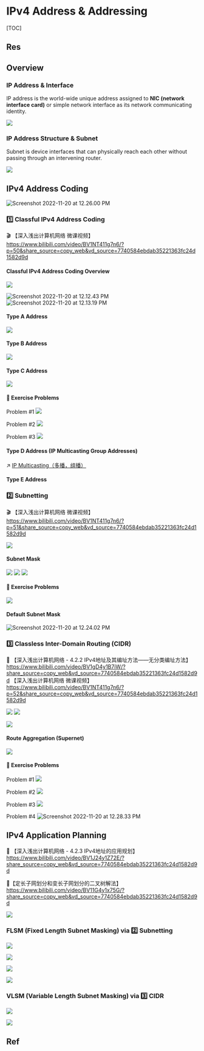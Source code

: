 # IPv4 Address & Addressing

[TOC]



## Res


## Overview
### IP Address & Interface
IP address is the world-wide unique address assigned to **NIC (network interface card)** or simple network interface as its network communicating identity. 

![](../../../../../../../Assets/Pics/Screenshot%202023-05-12%20at%2010.35.06%20AM.png)


### IP Address Structure & Subnet

Subnet is device interfaces that can physically reach each other without passing through an intervening router.

![](../../../../../../../Assets/Pics/Screenshot%202023-05-12%20at%2010.38.17%20AM.png)



## IPv4 Address Coding
![Screenshot 2022-11-20 at 12.26.00 PM](../../../../../../../Assets/Pics/Screenshot%202022-11-20%20at%2012.26.00%20PM.png)


### 1️⃣ Classful IPv4 Address Coding

🎬 【深入浅出计算机网络 微课视频】 https://www.bilibili.com/video/BV1NT411g7n6/?p=50&share_source=copy_web&vd_source=7740584ebdab35221363fc24d1582d9d

#### Classful IPv4 Address Coding Overview
![](../../../../../../../Assets/Pics/Screenshot%202023-05-10%20at%209.32.07%20AM.png)


![Screenshot 2022-11-20 at 12.12.43 PM](../../../../../../../../Assets/Pics/Screenshot%202022-11-20%20at%2012.12.43%20PM.png)
![Screenshot 2022-11-20 at 12.13.19 PM](../../../../../../../../Assets/Pics/Screenshot%202022-11-20%20at%2012.13.19%20PM.png)


#### Type A Address
![](../../../../../../../Assets/Pics/Screenshot%202023-05-10%20at%209.35.22%20AM.png)


#### Type B Address
![](../../../../../../../Assets/Pics/Screenshot%202023-05-10%20at%209.37.47%20AM.png)


#### Type C Address
![](../../../../../../../Assets/Pics/Screenshot%202023-05-10%20at%209.39.37%20AM.png)


#### 🤔 Exercise Problems
Problem \#1
![](../../../../../../../Assets/Pics/Screenshot%202023-05-10%20at%209.42.18%20AM.png)

Problem \#2
![](../../../../../../../Assets/Pics/Screenshot%202023-05-10%20at%209.44.06%20AM.png)

Problem \#3
![](../../../../../../../Assets/Pics/Screenshot%202023-05-10%20at%209.46.45%20AM.png)


#### Type D Address (IP Multicasting Group Addresses)
↗ [IP Multicasting（多播，组播）](../../🎮%20Control%20Plane%20(Routing%20&%20Managements)/IP%20Multicasting（多播，组播）/IP%20Multicasting（多播，组播）.md)


#### Type E Address


### 2️⃣ Subnetting

🎬 【深入浅出计算机网络 微课视频】 https://www.bilibili.com/video/BV1NT411g7n6/?p=51&share_source=copy_web&vd_source=7740584ebdab35221363fc24d1582d9d

![](../../../../../../../Assets/Pics/Screenshot%202023-05-10%20at%2010.23.25%20AM.png)


#### Subnet Mask
![](../../../../../../../Assets/Pics/Screenshot%202023-05-10%20at%209.53.34%20AM.png)
![](../../../../../../../Assets/Pics/Screenshot%202023-05-10%20at%209.54.49%20AM.png)
![](../../../../../../../Assets/Pics/Screenshot%202023-05-10%20at%209.55.25%20AM.png)


#### 🤔 Exercise Problems
![](../../../../../../../Assets/Pics/Screenshot%202023-05-10%20at%2010.19.29%20AM.png)


#### Default Subnet Mask
![Screenshot 2022-11-20 at 12.24.02 PM](../../../../../../../Assets/Pics/Screenshot%202022-11-20%20at%2012.24.02%20PM.png)


### 3️⃣ Classless Inter-Domain Routing (CIDR)

🔗 【深入浅出计算机网络 - 4.2.2 IPv4地址及其编址方法——无分类编址方法】 https://www.bilibili.com/video/BV1gD4y1B7iW/?share_source=copy_web&vd_source=7740584ebdab35221363fc24d1582d9d
【深入浅出计算机网络 微课视频】 https://www.bilibili.com/video/BV1NT411g7n6/?p=52&share_source=copy_web&vd_source=7740584ebdab35221363fc24d1582d9d

![](../../../../../../../Assets/Pics/Screenshot%202023-05-10%20at%2010.39.03%20AM.png)
![](../../../../../../../Assets/Pics/Screenshot%202023-05-10%20at%2010.39.27%20AM.png)

![](../../../../../../../Assets/Pics/Screenshot%202023-05-10%20at%2010.39.56%20AM.png)


#### Route Aggregation (Supernet)
![](../../../../../../../Assets/Pics/Screenshot%202023-05-10%20at%2010.40.54%20AM.png)


#### 🤔 Exercise Problems
Problem \#1
![](../../../../../../../Assets/Pics/Screenshot%202023-05-10%20at%2010.40.17%20AM.png)

Problem \#2
![](../../../../../../../Assets/Pics/Screenshot%202023-05-10%20at%2010.37.12%20AM.png)

Problem \#3
![](../../../../../../../Assets/Pics/Screenshot%202023-05-10%20at%2010.38.20%20AM.png)

Problem \#4
![Screenshot 2022-11-20 at 12.28.33 PM](../../../../../../../Assets/Pics/Screenshot%202022-11-20%20at%2012.28.33%20PM.png)



## IPv4 Application Planning
🔗 【深入浅出计算机网络 - 4.2.3 IPv4地址的应用规划】 https://www.bilibili.com/video/BV1J24y1Z72E/?share_source=copy_web&vd_source=7740584ebdab35221363fc24d1582d9d

🔗【定长子网划分和变长子网划分的二叉树解法】 https://www.bilibili.com/video/BV11G4y1x75G/?share_source=copy_web&vd_source=7740584ebdab35221363fc24d1582d9d

![](../../../../../../../Assets/Pics/Screenshot%202023-05-10%20at%2010.53.20%20AM.png)


### FLSM (Fixed Length Subnet Masking) via 2️⃣ Subnetting
![](../../../../../../../Assets/Pics/Screenshot%202023-05-10%20at%2010.57.05%20AM.png)

![](../../../../../../../Assets/Pics/Screenshot%202023-05-10%20at%2010.58.15%20AM.png)

![](../../../../../../../Assets/Pics/Screenshot%202023-05-10%20at%2010.58.45%20AM.png)



![](../../../../../../../Assets/Pics/Screenshot%202023-05-10%20at%2010.48.48%20AM.png)


### VLSM (Variable Length Subnet Masking) via 3️⃣ CIDR
![](../../../../../../../Assets/Pics/Screenshot%202023-05-10%20at%2010.49.43%20AM.png)

![](../../../../../../../Assets/Pics/Screenshot%202023-05-10%20at%2010.51.58%20AM.png)




## Ref

